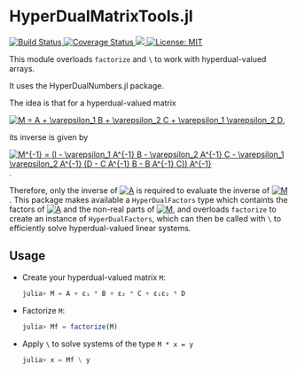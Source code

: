 # HyperDualMatrixTools.jl

<p>
  <a href="https://travis-ci.com/briochemc/HyperDualMatrixTools.jl">
    <img alt="Build Status" src="https://travis-ci.com/briochemc/HyperDualMatrixTools.jl.svg?branch=master">
  </a>
  <a href='https://coveralls.io/github/briochemc/HyperDualMatrixTools.jl?branch=master'>
    <img src='https://coveralls.io/repos/github/briochemc/HyperDualMatrixTools.jl/badge.svg?branch=master' alt='Coverage Status' />
  </a>
  <a href="https://codecov.io/gh/briochemc/HyperDualMatrixTools.jl">
    <img src="https://codecov.io/gh/briochemc/HyperDualMatrixTools.jl/branch/master/graph/badge.svg" />
  </a>
  <a href="https://github.com/briochemc/HyperDualMatrixTools.jl/blob/master/LICENSE">
    <img alt="License: MIT" src="https://img.shields.io/badge/License-MIT-yellow.svg">
  </a>
</p>

This module overloads `factorize` and `\` to work with hyperdual-valued arrays.

It uses the HyperDualNumbers.jl package.

The idea is that for a hyperdual-valued matrix

<a href="https://www.codecogs.com/eqnedit.php?latex=\fn_phv&space;M&space;=&space;A&space;&plus;&space;\varepsilon_1&space;B&space;&plus;&space;\varepsilon_2&space;C&space;&plus;&space;\varepsilon_1&space;\varepsilon_2&space;D" target="_blank"><img src="https://latex.codecogs.com/svg.latex?\fn_phv&space;M&space;=&space;A&space;&plus;&space;\varepsilon_1&space;B&space;&plus;&space;\varepsilon_2&space;C&space;&plus;&space;\varepsilon_1&space;\varepsilon_2&space;D" title="M = A + \varepsilon_1 B + \varepsilon_2 C + \varepsilon_1 \varepsilon_2 D" /></a>,

its inverse is given by

<a href="https://www.codecogs.com/eqnedit.php?latex=\fn_phv&space;M^{-1}&space;=&space;(I&space;-&space;\varepsilon_1&space;A^{-1}&space;B&space;-&space;\varepsilon_2&space;A^{-1}&space;C&space;-&space;\varepsilon_1&space;\varepsilon_2&space;A^{-1}&space;(D&space;-&space;C&space;A^{-1}&space;B&space;-&space;B&space;A^{-1}&space;C))&space;A^{-1}" target="_blank"><img src="https://latex.codecogs.com/svg.latex?\fn_phv&space;M^{-1}&space;=&space;(I&space;-&space;\varepsilon_1&space;A^{-1}&space;B&space;-&space;\varepsilon_2&space;A^{-1}&space;C&space;-&space;\varepsilon_1&space;\varepsilon_2&space;A^{-1}&space;(D&space;-&space;C&space;A^{-1}&space;B&space;-&space;B&space;A^{-1}&space;C))&space;A^{-1}" title="M^{-1} = (I - \varepsilon_1 A^{-1} B - \varepsilon_2 A^{-1} C - \varepsilon_1 \varepsilon_2 A^{-1} (D - C A^{-1} B - B A^{-1} C)) A^{-1}" /></a>.

Therefore, only the inverse of <a href="https://www.codecogs.com/eqnedit.php?latex=\fn_phv&space;A" target="_blank"><img src="https://latex.codecogs.com/gif.latex?\fn_phv&space;A" title="A" /></a> is required to evaluate the inverse of <a href="https://www.codecogs.com/eqnedit.php?latex=\fn_phv&space;M" target="_blank"><img src="https://latex.codecogs.com/gif.latex?\fn_phv&space;M" title="M" /></a>.
This package makes available a `HyperDualFactors` type which containts the factors of <a href="https://www.codecogs.com/eqnedit.php?latex=\fn_phv&space;A" target="_blank"><img src="https://latex.codecogs.com/gif.latex?\fn_phv&space;A" title="A" /></a> and the non-real parts of <a href="https://www.codecogs.com/eqnedit.php?latex=\fn_phv&space;M" target="_blank"><img src="https://latex.codecogs.com/gif.latex?\fn_phv&space;M" title="M" /></a>, and overloads `factorize` to create an instance of `HyperDualFactors`, which can then be called with `\` to efficiently solve hyperdual-valued linear systems. 

## Usage

- Create your hyperdual-valued matrix `M`:
    ```julia
    julia> M = A + ε₁ * B + ε₂ * C + ε₁ε₂ * D
    ```

- Factorize `M`:
    ```julia
    julia> Mf = factorize(M)
    ```

- Apply `\` to solve systems of the type `M * x = y`
    ```julia
    julia> x = Mf \ y
    ```




